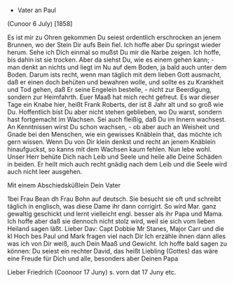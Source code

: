 + Vater an Paul

 (Cunoor 6 July) [1858]

Es ist mir zu Ohren gekommen Du seiest ordentlich erschrocken an jenem Brunnen, wo der Stein Dir aufs Bein fiel. Ich hoffe aber Du springst wieder herum. Sehe ich Dich einmal so mußst Du mir die Narbe zeigen. Ich hoffe, bis dahin ist sie trocken. Aber da siehst Du, wie es einem gehen kann; - man denkt an nichts und liegt im Nu auf dem Boden, ja bald auch unter dem Boden. Darum ists recht, wenn man täglich mit dem lieben Gott ausmacht, daß er einen doch behüten und bewahren wolle, und sollte es zu Krankheit und Tod gehen, daß Er seine Engelein bestelle, - nicht zur Beerdigung, sondern zur Heimfahrth. Euer Maaß hat mich recht gefreut. Es war dieser Tage ein Knabe hier, heißt Frank Roberts, der ist 8 Jahr alt und so groß wie Du. Hoffentlich bist Du aber nicht stehen geblieben, wo Du warst, sondern hast fortgemacht im Wachsen. Sei auch fleißig, daß Du im Innern wachsest. An Kenntnissen wirst Du schon wachsen, - ob aber auch an Weisheit und Gnade bei den Menschen, wie ein gewisses Knäblein that, das möchte ich gern wissen. Wenn Du von Dir klein denkst und recht an jenem Knäblein hinaufguckst, so kanns mit dem Wachsen kaum fehlen. Nun lebe wohl. Unser Herr behüte Dich nach Leib und Seele und heile alle Deine Schäden in beiden. Er heilt mich auch recht gnädig nach dem Leib und die Seele wird auch nicht leer ausgehen.

 Mit einem Abschiedsküßlein
 Dein Vater




1bei Frau Bean dh Frau Bohn auf deutsch. Sie besucht sie oft und schreibt täglich in englisch, was diese Dame ihr dann corrigirt. So wird Mar. ganz gewaltig geschickt und lernt vielleicht engl. besser als ihr Papa und Mama. Ich hoffe aber daß sie dennoch nicht stolz wird, weil sie sich vom lieben Heiland sagen läßt. Lieber Dav: Capt Dobbie Mr Stanes, Major Carr und die kl Hoch bes Paul und Mark fragen viel nach Dir Ich erzähle ihnen dann alles was ich von Dir weiß, auch Dein Maaß und Gewicht. Ich hoffe bald sagen zu können: Du seiest ein rechter David, das heißt Liebling (Gottes) das wäre eine Freude für Dich und alle, besonders aber Deinen Papa

Lieber Friedrich (Coonoor 17 Juny) s. vorn dat 17 Juny etc.

